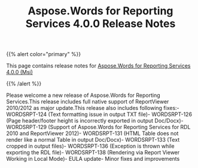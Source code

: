 ﻿---
title: Aspose.Words for Reporting Services 4.0.0 Release Notes
description: "Aspose.Words for Reporting Services 4.0.0 Release Notes – learn about the latest updates and fixes."
type: docs
weight: 10
url: /reportingservices/aspose-words-for-reporting-services-4-0-0-release-notes/
---

{{% alert color="primary" %}} 

This page contains release notes for [Aspose.Words for Reporting Services 4.0.0 (Msi)](http://www.aspose.com/downloads/words/reportingservices/new-releases/aspose.words-for-reporting-services-4.0.0-\(msi\)/)

{{% /alert %}} 

Please welcome a new release of Aspose.Words for Reporting Services.This release includes full native support of ReportViewer 2010/2012 as major update.This release also includes following fixes:- WORDSRPT-124 (Text formatting issue in output TXT file)- WORDSRPT-126 (Page header/footer height is incorrectly exported in output Doc/Docx)- WORDSRPT-129 (Support of Aspose.Words for Reporting Services for RDL 2010 and ReportViewer 2012)- WORDSRPT-131 (HTML Table does not render like a normal Table in output Doc/Docx)- WORDSRPT-133 (Text cropped in output files)- WORDSRPT-136 (Exception is thrown while exporting the RDL file)- WORDSRPT-138 (Rendering via Report Viewer Working in Local Mode)- EULA update- Minor fixes and improvements
